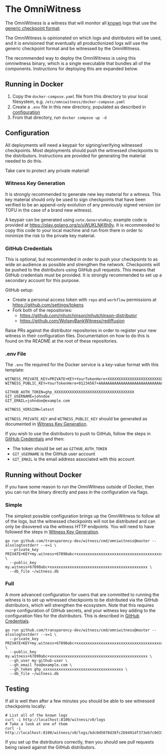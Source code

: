 # The OmniWitness

The OmniWitness is a witness that will monitor all [known](../../omniwitness/feeder_configs/) logs that use
the [generic checkpoint format](https://github.com/transparency-dev/formats/tree/main/log).

The OmniWitness is opinionated on which logs and distributors will be used, and it is envisioned that eventually all productionized logs will use the generic checkpoint format and be witnessed by the OmniWitness.

The recommended way to deploy the OmniWitness is using this omniwitness binary, which is
a single executable that bundles all of the components. Instructions for deploying this are expanded below.

## Running in Docker

1. Copy the `docker-compose.yaml` file from this directory to your local filesystem, e.g. `/etc/omniwitness/docker-compose.yaml`
1. Create a `.env` file in this new directory, populated as described in [configuration](#configuration)
1. From that directory, run `docker compose up -d`

## Configuration

All deployments will need a keypair for signing/verifying witnessed checkpoints.
Most deployments should push the witnessed checkpoints to the distributors.
Instructions are provided for generating the material needed to do this.

Take care to protect any private material!

### Witness Key Generation

It is strongly recommended to generate new key material for a witness. This key
material should only be used to sign checkpoints that have been verified to be
an append-only evolution of any previously signed version (or TOFU in the case
of a brand new witness).

A keypair can be generated using `note.GenerateKey`; example code is provided
at https://play.golang.org/p/uWUKLNK6h9v. It is recommended to copy this code
to your local machine and run from there in order to minimize the risk to the
private key material.

### GitHub Credentials

This is optional, but recommended in order to push your checkpoints to as wide
an audience as possible and strengthen the network.
Checkpoints will be pushed to the distributors using GitHub pull requests.
This means that GitHub credentials must be provided.
It is strongly recommended to set up a secondary account for this purpose.

GitHub setup:
  * Create a personal access token with `repo` and `workflow` permissions at https://github.com/settings/tokens
  * Fork both of the repositories:
    * https://github.com/mhutchinson/mhutchinson-distributor
    * https://github.com/WolseyBankWitness/rediffusion

Raise PRs against the distributor repositories in order to register your new
witness in their configuration files. Documentation on how to do this is found
on the README at the root of these repositories.

### .env File

The `.env` file required for the Docker service is a key-value format with this template:

```
WITNESS_PRIVATE_KEY=PRIVATE+KEY+YourTokenHere+XXXXXXXXXXXXXXXXXXXXXXXXXXXXXXXXXXXXXXXXXXXXXXXXXXXXX
WITNESS_PUBLIC_KEY=YourTokenHere+01234567+AAAAAAAAAAAAAAAAAAAAAAAAAAAAAAAAAAAAAAAAAAAA

GITHUB_AUTH_TOKEN=ghp_XXXXXXXXXXXXXXXXXXXXXXXXXXXXXXXXXXXX
GIT_USERNAME=johndoe
GIT_EMAIL=johndoe@example.com

WITNESS_VERSION=latest
```

`WITNESS_PRIVATE_KEY` and `WITNESS_PUBLIC_KEY` should be generated as documented in [Witness Key Generation](#witness-key-generation).

If you wish to use the distributors to push to GitHub, follow the steps in [GitHub Credentials](#github-credentials) and then:
  * The token should be set as `GITHUB_AUTH_TOKEN`
  * `GIT_USERNAME` is the GitHub user account
  * `GIT_EMAIL` is the email address associated with this account

## Running without Docker

If you have some reason to run the OmniWitness outside of Docker, then you can run the binary directly and pass in the configuration via flags.

### Simple

The simplest possible configuration brings up the OmniWitness to follow all of the logs,
but the witnessed checkpoints will not be distributed and can only be disovered via the
witness HTTP endpoints.
You will need to have followed the steps in [Witness Key Generation](#witness-key-generation).

```
go run github.com/transparency-dev/witness/cmd/omniwitness@master --alsologtostderr --v=1 \
  --private_key PRIVATE+KEY+my.witness+67890abc+xxxxxxxxxxxxxxxxxxxxxxxxxxxxxxxxxxxxxxxxxxxx \
  --public_key my.witness+67890abc+xxxxxxxxxxxxxxxxxxxxxxxxxxxxxxxxxxxxxxxxxxxx \
  --db_file ~/witness.db
```

### Full

A more advanced configuration for users that are committed to running the witness is to
set up witnessed checkpoints to be distributed via the GitHub distributors, which will
strengthen the ecosystem. Note that this requires more configuration of GitHub secrets,
and your witness key adding to the configuration files for the distributors.
This is described in [GitHub Credentials](#github-credentials).

```
go run github.com/transparency-dev/witness/cmd/omniwitness@master --alsologtostderr --v=1 \
  --private_key PRIVATE+KEY+my.witness+67890abc+xxxxxxxxxxxxxxxxxxxxxxxxxxxxxxxxxxxxxxxxxxxx \
  --public_key my.witness+67890abc+xxxxxxxxxxxxxxxxxxxxxxxxxxxxxxxxxxxxxxxxxxxx \
  --gh_user my-github-user \
  --gh_email foo@example.com \
  --gh_token ghp_xxxxxxxxxxxxxxxxxxxxxxxxxxxxxxxxxxxx \
  --db_file ~/witness.db
```

## Testing

If all is well then after a few minutes you should be able to see witnessed checkpoints locally:

```
# List all of the known logs
curl -i http://localhost:8100/witness/v0/logs
# Take a look at one of them
curl -i http://localhost:8100/witness/v0/logs/bdc0d5078d38fc2b9491df373eb7c0d3365bfe661c83edc89112fd38719dc3a0/checkpoint
```

If you set up the distributors correctly, then you should see pull requests being raised against the GitHub distributors.
